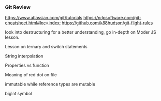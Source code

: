 ### Git Review
https://www.atlassian.com/git/tutorials
https://ndpsoftware.com/git-cheatsheet.html#loc=index;
https://github.com/k88hudson/git-flight-rules




look into destructuring for a better understanding, go in-depth on Moder JS lesson.


Lesson on ternary and switch statements

String interpolation


Properties vs function

Meaning of red dot on file

immutable while reference types are mutable

bigInt 
symbol 